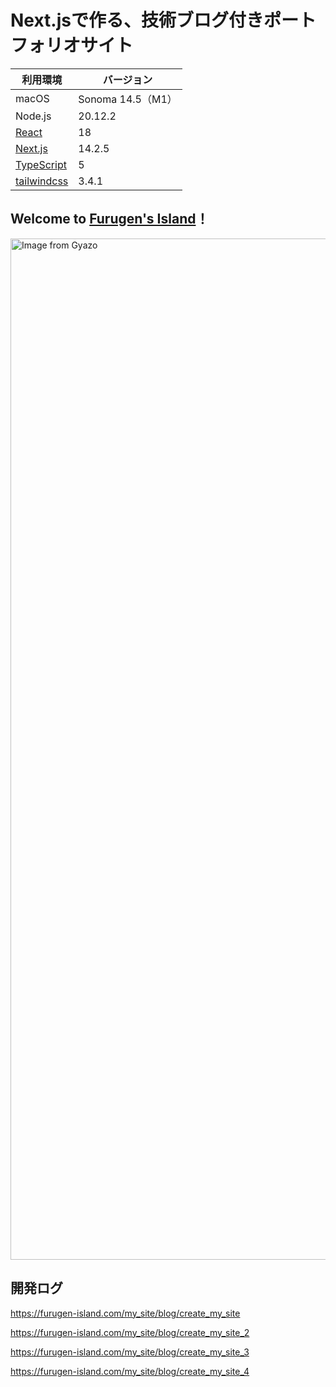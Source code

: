 # Next.jsで作る、技術ブログ付きポートフォリオサイト

| 利用環境                                      | バージョン              |
| --------------------------------------------- | ----------------------- |
| macOS                                         | Sonoma 14.5（M1）        |
| Node.js                                       | 20.12.2                 |
| [React](https://ja.react.dev/)                | 18                      |
| [Next.js](https://nextjs.org/)                | 14.2.5                  |
| [TypeScript](https://www.typescriptlang.org/) | 5                       |
| [tailwindcss](https://tailwindcss.com/)       | 3.4.1                   |

## Welcome to [Furugen's Island](https://furugen-island.com/my_site)！

<img src="https://i.gyazo.com/b29ef2cfe77ffa5e03b0ee54ebff187e.png" alt="Image from Gyazo" width="1634"/>

## 開発ログ

https://furugen-island.com/my_site/blog/create_my_site

https://furugen-island.com/my_site/blog/create_my_site_2

https://furugen-island.com/my_site/blog/create_my_site_3

https://furugen-island.com/my_site/blog/create_my_site_4